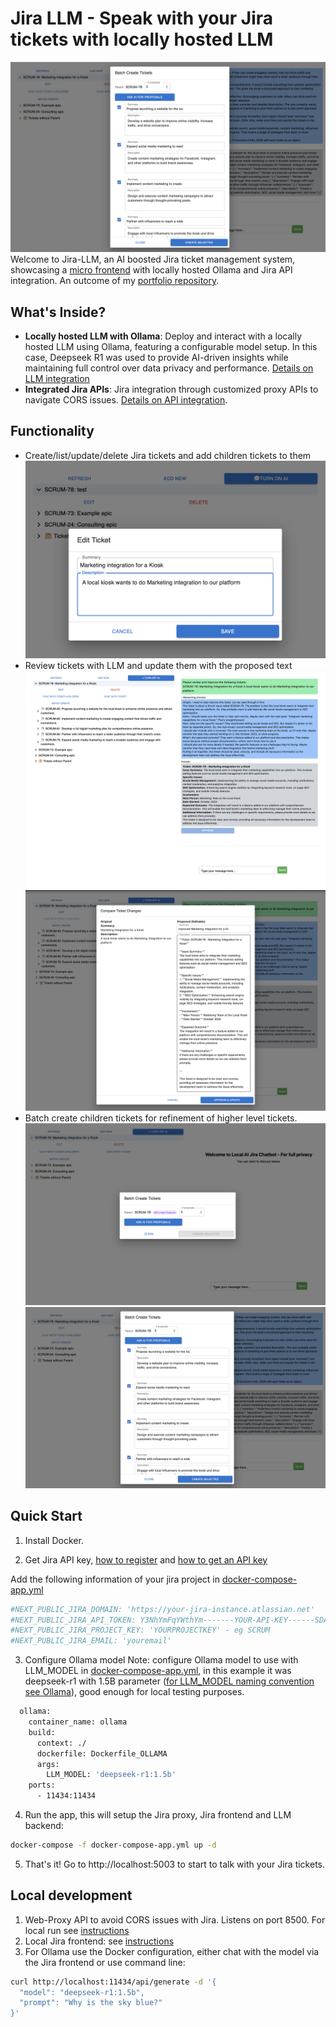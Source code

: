 # Jira LLM - Speak with your Jira tickets with locally hosted LLM
![](examples/2.png)
Welcome to Jira-LLM, an AI boosted Jira ticket management system,  showcasing a [micro frontend](https://micro-frontends.org) with locally hosted Ollama and Jira API integration. An outcome of my [portfolio repository](https://github.com/cjakabos/portfolio-web).

## What's Inside?

- **Locally hosted LLM with Ollama**: Deploy and interact with a locally hosted LLM using Ollama, featuring a configurable model setup. In this case, Deepseek R1 was used to provide AI-driven insights while maintaining full control over data privacy and performance. [Details on LLM integration](#4-private-local-llm-ai)
- **Integrated Jira APIs**: Jira integration through customized proxy APIs to navigate CORS issues. [Details on API integration](#3-jira-api-key-how-to-register-and-how-to-get-an-api-key).

## Functionality

- Create/list/update/delete Jira tickets and add children tickets to them
![](examples/0.png)
- Review tickets with LLM and update them with the proposed text
![](examples/5.png)
![](examples/6.png)
- Batch create children tickets for refinement of higher level tickets.
![](examples/1.png)
![](examples/2.png)



## Quick Start

1. Install Docker.

2. Get Jira API key, [how to register](https://www.atlassian.com/software/jira/free) and [how to get an API key](https://support.atlassian.com/atlassian-account/docs/manage-api-tokens-for-your-atlassian-account/)


Add the following information of your jira project in [docker-compose-app.yml](./docker-compose-app.yml)
```yaml
#NEXT_PUBLIC_JIRA_DOMAIN: 'https://your-jira-instance.atlassian.net'
#NEXT_PUBLIC_JIRA_API_TOKEN: Y3NhYmFqYWthYm-------YOUR-API-KEY------SDA9REUzRjY4N0M=
#NEXT_PUBLIC_JIRA_PROJECT_KEY: 'YOURPROJECTKEY' - eg SCRUM
#NEXT_PUBLIC_JIRA_EMAIL: 'youremail'
```

3. Configure Ollama model
Note: configure Ollama model to use with LLM_MODEL in [docker-compose-app.yml](./docker-compose-app.yml), in this example it was deepseek-r1 with 1.5B parameter ([for LLM_MODEL naming convention see Ollama](https://ollama.com/library/deepseek-r1:1.5b)), good enough for local testing purposes.
```dockerfile
  ollama:
    container_name: ollama
    build:
      context: ./
      dockerfile: Dockerfile_OLLAMA
      args:
        LLM_MODEL: 'deepseek-r1:1.5b'
    ports:
      - 11434:11434
```
4. Run the app, this will setup the Jira proxy, Jira frontend and LLM backend:
```bash
docker-compose -f docker-compose-app.yml up -d
```

5. That's it! Go to http://localhost:5003 to start to talk with your Jira tickets.

## Local development
1. Web-Proxy API to avoid CORS issues with Jira. Listens on port 8500. For local run see [instructions](./backend/web-proxy/README.md)
2. Local Jira frontend: see [instructions](./frontend/jira/README.md)
3. For Ollama use the Docker configuration, either chat with the model via the Jira frontend or use command line:
```bash
curl http://localhost:11434/api/generate -d '{                              
  "model": "deepseek-r1:1.5b",
  "prompt": "Why is the sky blue?"
}'
```
   




